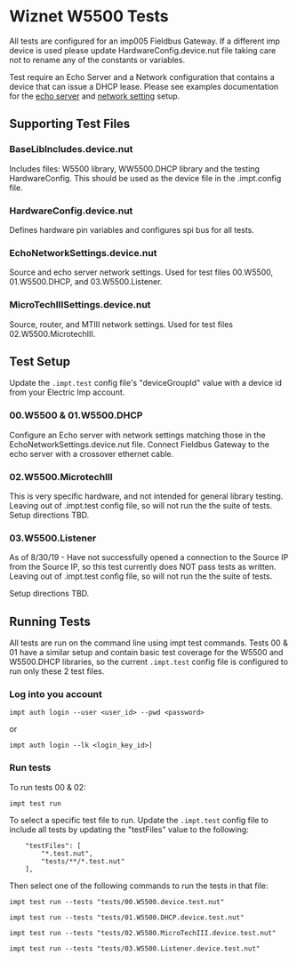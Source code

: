 # Wiznet W5500 Tests #

All tests are configured for an imp005 Fieldbus Gateway. If a different imp device is used please update HardwareConfig.device.nut file taking care not to rename any of the constants or variables.

Test require an Echo Server and a Network configuration that contains a device that can issue a DHCP lease. Please see examples documentation for the [echo server](../examples/README.md#echo-server) and [network setting](../examples/README.md#dhcp-example) setup.

## Supporting Test Files ##

### BaseLibIncludes.device.nut ###

Includes files: W5500 library, WW5500.DHCP library and the testing HardwareConfig. This should be used as the device file in the .impt.config file.

### HardwareConfig.device.nut ###

Defines hardware pin variables and configures spi bus for all tests. 

### EchoNetworkSettings.device.nut ###

Source and echo server network settings. Used for test files 00.W5500, 01.W5500.DHCP, and 03.W5500.Listener.

### MicroTechIIISettings.device.nut ###

Source, router, and MTIII network settings. Used for test files 02.W5500.MicrotechIII.

## Test Setup ##

Update the `.impt.test` config file's "deviceGroupId" value with a device id from your Electric Imp account. 

### 00.W5500 & 01.W5500.DHCP ###

Configure an Echo server with network settings matching those in the EchoNetworkSettings.device.nut file. Connect Fieldbus Gateway to the echo server with a crossover ethernet cable. 

### 02.W5500.MicrotechIII ###

This is very specific hardware, and not intended for general library testing.
Leaving out of .impt.test config file, so will not run the the suite of tests. Setup directions TBD. 

### 03.W5500.Listener ###

As of  8/30/19 - Have not successfully opened a connection to the Source IP from the Source IP, so this test currently does NOT pass tests as written. Leaving out of .impt.test config file, so will not run the the suite of tests.

Setup directions TBD. 

## Running Tests  ##

All tests are run on the command line using impt test commands. Tests 00 & 01 have a similar setup and contain basic test coverage for the W5500 and W5500.DHCP libraries, so the current `.impt.test` config file is configured to run only these 2 test files.  

### Log into you account ###

```
impt auth login --user <user_id> --pwd <password>
```

or 

```
impt auth login --lk <login_key_id>] 
```

### Run tests ###

To run tests 00 & 02:

```
impt test run 
```

To select a specific test file to run. Update the `.impt.test` config file to include all tests by updating the "testFiles" value to the following:

```
    "testFiles": [
        "*.test.nut",
        "tests/**/*.test.nut"
    ],
```

Then select one of the following commands to run the tests in that file: 

```
impt test run --tests "tests/00.W5500.device.test.nut"
```

```
impt test run --tests "tests/01.W5500.DHCP.device.test.nut"
```

```
impt test run --tests "tests/02.W5500.MicroTechIII.device.test.nut"
```

```
impt test run --tests "tests/03.W5500.Listener.device.test.nut"
```